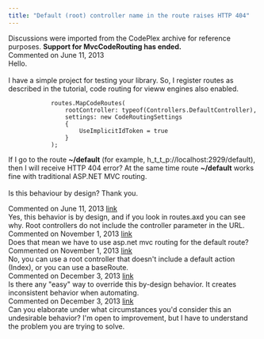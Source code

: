 ```yaml
---
title: "Default (root) controller name in the route raises HTTP 404"
---
```

<div class="note">
   Discussions were imported from the CodePlex archive for reference purposes. <b>Support for MvcCodeRouting has ended.</b></div>
<div id="post1055370" class="discussion-comment op">
   <div class="discussion-header">Commented on 
      <time datetime="2013-06-11T06:27:34.397-07:00" title="2013-06-11T06:27:34.397-07:00">June 11, 2013</time>
   </div>
   <div class="discussion-message">Hello.<br />
<br />
I have a simple project for testing your library. So, I register routes as described in the tutorial, code routing for vieww engines also enabled.<br />
<pre><code>            routes.MapCodeRoutes(
                rootController: typeof(Controllers.DefaultController),
                settings: new CodeRoutingSettings
                {
                    UseImplicitIdToken = true
                }
            );</code></pre>

If I go to the route <strong>~/default</strong> (for example, h_t_t_p://localhost:2929/default), then I will receive HTTP 404 error? At the same time route  <strong>~/default</strong>  works fine with traditional ASP.NET MVC routing.<br />
<br />
Is this behaviour by design? Thank you.<br />
</div>
</div>
<div id="post1055449" class="discussion-comment marked-as-answer">
   <div class="discussion-header">Commented on 
      <time datetime="2013-06-11T09:06:30.23-07:00" title="2013-06-11T09:06:30.23-07:00">June 11, 2013</time> <a href="#post1055449" class="post-link">link</a></div>
   <div class="discussion-message">Yes, this behavior is by design, and if you look in routes.axd you can see why. Root controllers do not include the controller parameter in the URL.<br />
</div>
</div>
<div id="post1116481" class="discussion-comment">
   <div class="discussion-header">Commented on 
      <time datetime="2013-11-01T05:13:07.503-07:00" title="2013-11-01T05:13:07.503-07:00">November 1, 2013</time> <a href="#post1116481" class="post-link">link</a></div>
   <div class="discussion-message">Does that mean we have to use asp.net mvc routing for the default route?<br />
</div>
</div>
<div id="post1116524" class="discussion-comment">
   <div class="discussion-header">Commented on 
      <time datetime="2013-11-01T07:14:04.677-07:00" title="2013-11-01T07:14:04.677-07:00">November 1, 2013</time> <a href="#post1116524" class="post-link">link</a></div>
   <div class="discussion-message">No, you can use a root controller that doesn't include a default action (Index), or you can use a baseRoute.<br />
</div>
</div>
<div id="post1131157" class="discussion-comment">
   <div class="discussion-header">Commented on 
      <time datetime="2013-12-03T01:21:51.603-08:00" title="2013-12-03T01:21:51.603-08:00">December 3, 2013</time> <a href="#post1131157" class="post-link">link</a></div>
   <div class="discussion-message">Is there any &quot;easy&quot; way to override this by-design behavior. It creates inconsistent behavior when automating.<br />
</div>
</div>
<div id="post1131244" class="discussion-comment">
   <div class="discussion-header">Commented on 
      <time datetime="2013-12-03T06:31:54.143-08:00" title="2013-12-03T06:31:54.143-08:00">December 3, 2013</time> <a href="#post1131244" class="post-link">link</a></div>
   <div class="discussion-message">Can you elaborate under what circumstances you'd consider this an undesirable behavior? I'm open to improvement, but I have to understand the problem you are trying to solve.<br />
</div>
</div>